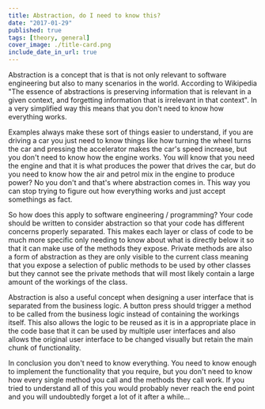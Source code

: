 ```yaml
---
title: Abstraction, do I need to know this?
date: "2017-01-29"
published: true
tags: [theory, general]
cover_image: ./title-card.png
include_date_in_url: true
---
```


Abstraction is a concept that is that is not only relevant to software engineering but also to many scenarios in the world. According to Wikipedia "The essence of abstractions is preserving information that is relevant in a given context, and forgetting information that is irrelevant in that context". In a very simplified way this means that you don't need to know how everything works.

Examples always make these sort of things easier to understand,&nbsp;if you are driving a car you just need to know things like how turning the wheel turns the car and pressing the accelerator makes the car's speed increase, but you don't need to know how the engine works. You will know that you need the engine and that it is what produces the power that drives the car, but do you need to know how the air and petrol mix in the engine to produce power? No you don't and that's where abstraction comes in. This way you can stop trying to figure out how everything works and just accept somethings as fact.

So how does this apply to software engineering / programming? Your code should be written to consider abstraction so that your code has different concerns properly separated. This makes each layer or class of code to be much more specific only needing to know about what is directly below it so that it can make use of the methods they expose. Private methods are also a form of abstraction as they are only visible to the current class meaning that you expose a selection of public methods to be used by other classes but they cannot see the private methods that will most likely contain a large amount of the workings of the class.

Abstraction is also a useful concept when designing a user interface that is separated from the business logic. A button press should trigger a method to be called from the business logic instead of containing the workings itself. This also allows the logic to be reused as it is in a appropriate place in the code base that it can be used by multiple user interfaces and also allows the original user interface to be changed visually but retain the main chunk of functionality.

In conclusion you don't need to know everything. You need to know enough to implement the functionality that you require, but you don't need to know how every single method you call and the methods they call work. If you tried to understand all of this you would probably never reach the end point and you will undoubtedly forget a lot of it after a while...
